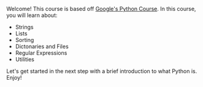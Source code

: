 Welcome! This course is based off [Google's Python Course](https://developers.google.com/edu/python/). In this course, you will learn about:

* Strings
* Lists
* Sorting
* Dictonaries and Files
* Regular Expressions
* Utilities

Let's get started in the next step with a brief introduction to what Python is. Enjoy!
